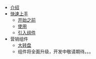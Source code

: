 - [介绍](/README.md)
- [快速上手](/zh-cn/quickstart.md)
  - [开始之前](/zh-cn/quickstart.md#开始之前)
  - [使用](/zh-cn/quickstart.md#使用)
  - [引入组件](/zh-cn/quickstart.md#引入组件)
- 营销组件
  - [大转盘](/zh-cn/wheel.md#大转盘)
  - 组件将全面升级，开发中敬请期待。。。
